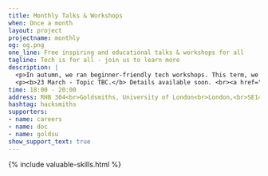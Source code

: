 ```yaml
---
title: Monthly Talks & Workshops
when: Once a month
layout: project
projectname: monthly
og: og.png
one_line: Free inspiring and educational talks & workshops for all
tagline: Tech is for all - join us to learn more
description: |
  <p>In autumn, we ran beginner-friendly tech workshops. This term, we're running a series of "Psychology x Tech Talks", as organised by our committee member <a href="mailto:eburn050@gold.ac.uk">Edwin Burns</a>.</p>
  <p><b>23 March - Topic TBC.</b> Details available soon. <br><a href="https://www.eventbrite.co.uk/e/music-hack-day-london-2018-tickets-44154280642" class="btn type--uppercase btn--primary">Get Your Tickets Here</a></p>
time: 18:00 - 20:00
address: RHB 304<br>Goldsmiths, University of London<br>London,<br>SE14 6AD
hashtag: hacksmiths
supporters:
- name: careers
- name: doc
- name: goldsu
show_support_text: true
---
```


{% include valuable-skills.html %}
